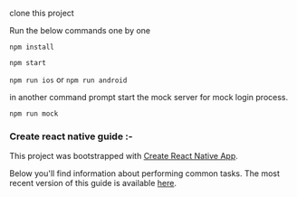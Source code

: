



clone this project

Run the below commands one by one 

`npm install`

 `npm start`

`npm run ios`      or       `npm run android`

in another command prompt start the mock server for mock login process.

`npm run mock`






### Create react native guide :- 

This project was bootstrapped with [Create React Native App](https://github.com/react-community/create-react-native-app).

Below you'll find information about performing common tasks. The most recent version of this guide is available [here](https://github.com/react-community/create-react-native-app/blob/master/react-native-scripts/template/README.md).



